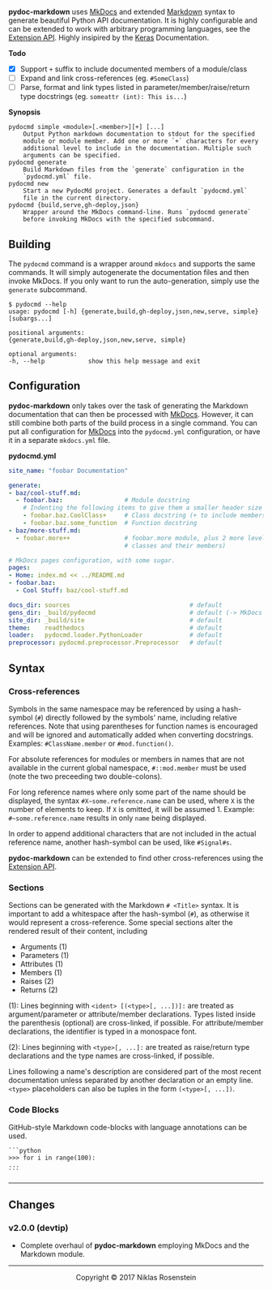**pydoc-markdown** uses [MkDocs] and extended [Markdown] syntax to generate
beautiful Python API documentation. It is highly configurable and can be
extended to work with arbitrary programming languages, see the [Extension API].
Highly insipired by the [Keras] Documentation.

  [MkDocs]: www.mkdocs.org/
  [Markdown]: https://pythonhosted.org/Markdown/
  [Extension API]: https://niklasrosenstein.github.io/pydoc-markdown/extensions/loader/
  [Keras]: https://keras.io/

__Todo__

- [x] Support `+` suffix to include documented members of a module/class
- [ ] Expand and link cross-references (eg. `#SomeClass`)
- [ ] Parse, format and link types listed in parameter/member/raise/return type
      docstrings (eg. `someattr (int): This is...`)

__Synopsis__

    pydocmd simple <module>[.<member>][+] [...]
        Output Python markdown documentation to stdout for the specified
        module or module member. Add one or more `+` characters for every
        additional level to include in the documentation. Multiple such
        arguments can be specified.
    pydocmd generate
        Build Markdown files from the `generate` configuration in the
        `pydocmd.yml` file.
    pydocmd new
        Start a new PydocMd project. Generates a default `pydocmd.yml`
        file in the current directory.
    pydocmd {build,serve,gh-deploy,json}
        Wrapper around the MkDocs command-line. Runs `pydocmd generate`
        before invoking MkDocs with the specified subcommand.

## Building

The `pydocmd` command is a wrapper around `mkdocs` and supports the same
commands. It will simply autogenerate the documentation files and then invoke
MkDocs. If you only want to run the auto-generation, simply use the `generate`
subcommand.

    $ pydocmd --help
    usage: pydocmd [-h] {generate,build,gh-deploy,json,new,serve, simple} [subargs...]

    positional arguments:
    {generate,build,gh-deploy,json,new,serve, simple}

    optional arguments:
    -h, --help            show this help message and exit

## Configuration

**pydoc-markdown** only takes over the task of generating the Markdown
documentation that can then be processed with [MkDocs]. However, it can still
combine both parts of the build process in a single command. You can put all
configuration for [MkDocs] into the `pydocmd.yml` configuration, or have
it in a separate `mkdocs.yml` file.

__pydocmd.yml__

```yaml
site_name: "foobar Documentation"

generate:
- baz/cool-stuff.md:
  - foobar.baz:                 # Module docstring
    # Indenting the following items to give them a smaller header size
    - foobar.baz.CoolClass+     # Class docstring (+ to include members)
    - foobar.baz.some_function  # Function docstring
- baz/more-stuff.md:
  - foobar.more++               # foobar.more module, plus 2 more levels (eg.
                                # classes and their members)

# MkDocs pages configuration, with some sugar.
pages:
- Home: index.md << ../README.md
- foobar.baz:
  - Cool Stuff: baz/cool-stuff.md

docs_dir: sources                                 # default
gens_dir: _build/pydocmd                          # default (-> MkDocs docs_dir)
site_dir: _build/site                             # default
theme:    readthedocs                             # default
loader:   pydocmd.loader.PythonLoader             # default
preprocessor: pydocmd.preprocessor.Preprocessor   # default
```

## Syntax

### Cross-references

Symbols in the same namespace may be referenced by using a hash-symbol (`#`)
directly followed by the symbols' name, including relative references. Note that
using parentheses for function names is encouraged and will be ignored and
automatically added when converting docstrings. Examples: `#ClassName.member` or
`#mod.function()`.

For absolute references for modules or members in names that are not available
in the current global namespace, `#::mod.member` must be used (note the two
preceeding two double-colons).

For long reference names where only some part of the name should be displayed,
the syntax `#X~some.reference.name` can be used, where `X` is the number of
elements to keep. If `X` is omitted, it will be assumed 1. Example:
`#~some.reference.name` results in only `name` being displayed.

In order to append additional characters that are not included in the actual
reference name, another hash-symbol can be used, like `#Signal#s`.

**pydoc-markdown** can be extended to find other cross-references using the
[Extension API].

### Sections

Sections can be generated with the Markdown `# <Title>` syntax. It is important
to add a whitespace after the hash-symbol (`#`), as otherwise it would represent
a cross-reference. Some special sections alter the rendered result of their
content, including

- Arguments (1)
- Parameters (1)
- Attributes (1)
- Members (1)
- Raises (2)
- Returns (2)

(1): Lines beginning with `<ident> [(<type>[, ...])]:` are treated as
argument/parameter or attribute/member declarations. Types listed inside the
parenthesis (optional) are cross-linked, if possible. For attribute/member
declarations, the identifier is typed in a monospace font.

(2): Lines beginning with `<type>[, ...]:` are treated as raise/return type
declarations and the type names are cross-linked, if possible.

Lines following a name's description are considered part of the most recent
documentation unless separated by another declaration or an empty line. `<type>`
placeholders can also be tuples in the form `(<type>[, ...])`.

### Code Blocks

GitHub-style Markdown code-blocks with language annotations can be used.

    ```python
    >>> for i in range(100):
    ...
    ```

---

## Changes

### v2.0.0 (devtip)

- Complete overhaul of **pydoc-markdown** employing MkDocs and the Markdown module.

---

<p align="center">Copyright &copy; 2017  Niklas Rosenstein</p>
